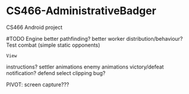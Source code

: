 # CS466-AdministrativeBadger
CS466 Android project

#TODO
	Engine
better pathfinding?
better worker distribution/behaviour?
Test combat (simple static opponents)


	View
instructions?
settler animations
enemy animations
victory/defeat notification?
defend select clipping bug?

PIVOT: screen capture???